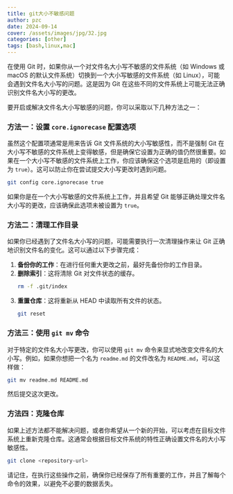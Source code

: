 ```yaml
---
title: git大小不敏感问题
author: pzc
date: 2024-09-14
cover: /assets/images/jpg/32.jpg
categories: [other]
tags: [bash,linux,mac]
---
```

在使用 Git 时，如果你从一个对文件名大小写不敏感的文件系统（如 Windows 或 macOS 的默认文件系统）切换到一个大小写敏感的文件系统（如 Linux），可能会遇到文件名大小写的问题。这是因为 Git 在这些不同的文件系统上可能无法正确识别文件名大小写的更改。

要开启或解决文件名大小写敏感的问题，你可以采取以下几种方法之一：

### 方法一：设置 `core.ignorecase` 配置选项

虽然这个配置项通常是用来告诉 Git 文件系统的大小写敏感性，而不是强制 Git 在大小写不敏感的文件系统上变得敏感，但是确保它设置为正确的值仍然很重要。如果在一个大小写不敏感的文件系统上工作，你应该确保这个选项是启用的（即设置为 `true`）。这可以防止你在尝试提交大小写更改时遇到问题。

```bash
git config core.ignorecase true
```

如果你是在一个大小写敏感的文件系统上工作，并且希望 Git 能够正确处理文件名大小写的更改，应该确保此选项未被设置为 `true`。

### 方法二：清理工作目录

如果你已经遇到了文件名大小写的问题，可能需要执行一次清理操作来让 Git 正确地识别文件名的变化。这可以通过以下步骤完成：

1. **备份你的工作**：在进行任何重大更改之前，最好先备份你的工作目录。
2. **删除索引**：这将清除 Git 对文件状态的缓存。
   ```bash
   rm -f .git/index
   ```
3. **重置仓库**：这将重新从 HEAD 中读取所有文件的状态。
   ```bash
   git reset
   ```

### 方法三：使用 `git mv` 命令

对于特定的文件名大小写更改，你可以使用 `git mv` 命令来显式地改变文件名的大小写。例如，如果你想把一个名为 `readme.md` 的文件改名为 `README.md`，可以这样做：

```bash
git mv readme.md README.md
```

然后提交这次更改。

### 方法四：克隆仓库

如果上述方法都不能解决问题，或者你希望从一个新的开始，可以考虑在目标文件系统上重新克隆仓库。这通常会根据目标文件系统的特性正确设置文件名的大小写敏感性。

```bash
git clone <repository-url>
```

请记住，在执行这些操作之前，确保你已经保存了所有重要的工作，并且了解每个命令的效果，以避免不必要的数据丢失。